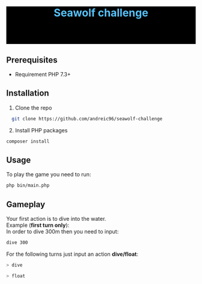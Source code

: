 <div style="text-align: center;background-color: black; color: rgb(86, 193, 255); height: 100px;">
<h1>Seawolf challenge</h1>
</div>

## Prerequisites
- Requirement PHP 7.3+

## Installation
1. Clone the repo
 ```sh
   git clone https://github.com/andreic96/seawolf-challenge
   ```
2. Install PHP packages
```bash
composer install
```

## Usage
To play the game you need to run:
```bash
php bin/main.php
```

## Gameplay
Your first action is to dive into the water.<br>
Example (**first turn only**):<br>
In order to dive 300m then you need to input:<br>
```bash
dive 300
```
For the following turns just input an action **dive/float**: <br>
```bash
> dive
```
```bash
> float
```
